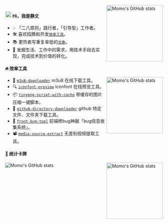<img align="right" alt="Momo's GitHub stats" src="http://upyun.luckly-mjw.cn/Assets/github-profile/115.png!/crop/630x600a0a0" height="180px"/>

#### <img src='https://qpluspicture.oss-cn-beijing.aliyuncs.com/6LjjQA/Hi.gif' alt='Hi' width="20"/> Hi，我是静文
- 💡  「二八原则」践行者，「引导型」工作者。
- 🛠  喜欢捣腾和开发[`效率工具`](http://blog.luckly-mjw.cn/tool-show/index.html)。
- 📚  更热衷写重复率低的[`文章`](https://segmentfault.com/u/momo707577045/articles?sort=vote)。
- 🔭  发掘生活、工作中的需求，用技术手段去实现，完成技术到价值的转化。

#### 🔥 效率工具

<img align="right" alt="Momo's GitHub stats" src="http://upyun.luckly-mjw.cn/Assets/github-profile/116.png!/crop/630x600a0a30" height="180px"/>

- 🎥️  [`m3u8-downloader`](https://github.com/Momo707577045/m3u8-downloader) m3u8 在线下载工具。
- 🔍  [`iconfont-preview`](https://github.com/Momo707577045/iconfont-preview) iconfont 在线预览工具。
- 📦  [`tinypng-script-with-cache`](https://github.com/Momo707577045/tinypng-script-with-cache) 带缓存的图片压缩一键脚本。
- 📂  [`github-directory-downloader`](https://github.com/Momo707577045/github-directory-downloader) github 特定文件、文件夹下载工具。
- 🔧  [`front-bug-tool`](https://segmentfault.com/a/1190000017271720) 前端修bug神器「bug信息收集系统」。
- 📽  [`media-source-extract`](https://segmentfault.com/a/1190000025182822) 无差别视频提取工具。

#### 🔰 统计卡牌

<img align="left" alt="Momo's GitHub stats" src="https://github-readme-stats.vercel.app/api?username=Momo707577045&show_icons=true&hide_border=true&cache_seconds=1900&theme=vue-dark"/>

<img align="right" alt="Momo's GitHub stats" src="http://upyun.luckly-mjw.cn/Assets/github-profile/117.png" height="180px"/>

